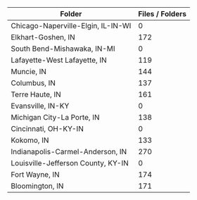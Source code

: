 | Folder                             |   Files / Folders |
|------------------------------------|-------------------|
| Chicago-Naperville-Elgin, IL-IN-WI |                 0 |
| Elkhart-Goshen, IN                 |               172 |
| South Bend-Mishawaka, IN-MI        |                 0 |
| Lafayette-West Lafayette, IN       |               119 |
| Muncie, IN                         |               144 |
| Columbus, IN                       |               137 |
| Terre Haute, IN                    |               161 |
| Evansville, IN-KY                  |                 0 |
| Michigan City-La Porte, IN         |               138 |
| Cincinnati, OH-KY-IN               |                 0 |
| Kokomo, IN                         |               133 |
| Indianapolis-Carmel-Anderson, IN   |               270 |
| Louisville-Jefferson County, KY-IN |                 0 |
| Fort Wayne, IN                     |               174 |
| Bloomington, IN                    |               171 |